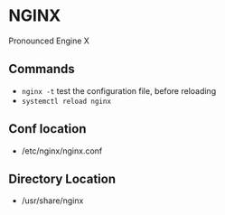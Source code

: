 # NGINX

Pronounced Engine X

## Commands
- ```nginx -t``` test the configuration file, before reloading
- ```systemctl reload nginx```

## Conf location
- /etc/nginx/nginx.conf

## Directory Location
- /usr/share/nginx
